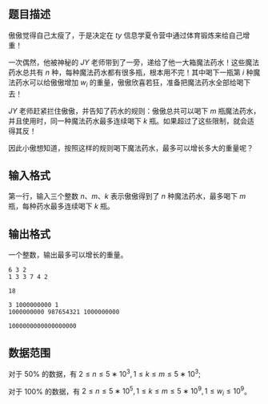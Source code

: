 ## 题目描述

傲傲觉得自己太瘦了，于是决定在 $ty$ 信息学夏令营中通过体育锻炼来给自己增重！

一次偶然，他被神秘的 $JY$ 老师带到了一旁，递给了他一大箱魔法药水！这些魔法药水总共有 $n$ 种，每种魔法药水都有很多瓶，根本用不完！其中喝下一瓶第 $i$ 种魔法药水可以给傲傲增加 $w_i$ 的重量，傲傲欣喜若狂，准备把魔法药水全部给喝下去！

$JY$ 老师赶紧拦住傲傲，并告知了药水的规则：傲傲总共可以喝下 $m$ 瓶魔法药水，并且使用时，同一种魔法药水最多连续喝下 $k$ 瓶。如果超过了这些限制，就会适得其反！

因此小傲想知道，按照这样的规则喝下魔法药水，最多可以增长多大的重量呢？

## 输入格式

第一行，输入三个整数 $n$、$m$、$k$ 表示傲傲得到了 $n$ 种魔法药水，最多喝下 $m$ 瓶，每种药水最多连续喝下 $k$ 瓶。

## 输出格式

一个整数，输出最多可以增长的重量。

```input1
6 3 2 
1 3 3 7 4 2
```
```output1
18
```
```input2
3 1000000000 1 
1000000000 987654321 1000000000
```
```output2
1000000000000000000
```
## 数据范围

对于 $50\%$ 的数据，有 $2≤n≤5∗10^3,1≤k≤m≤5∗10^3$;

对于 $100\%$ 的数据，有 $2≤n≤5∗10^5,1≤k≤m≤5∗10^9,1≤w_i≤10^9$。


